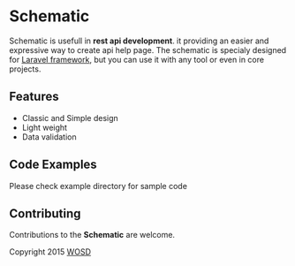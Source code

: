 # Schematic

Schematic is usefull in **rest api development**. it providing an easier and expressive way to create api help page. The schematic is specialy designed for [Laravel framework](http://laravel.com), but you can use it with any tool or even in core projects.

## Features

- Classic and Simple design
- Light weight
- Data validation

## Code Examples

Please check example directory for sample code

## Contributing

Contributions to the **Schematic** are welcome.

Copyright 2015 [WOSD](http://facebook.com/)

